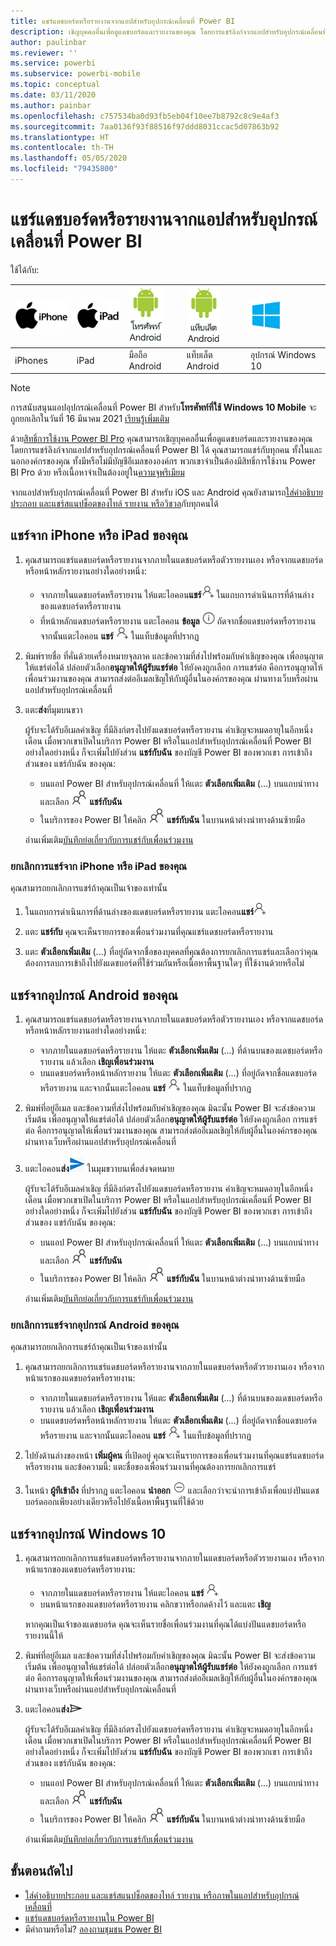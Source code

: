 ```yaml
---
title: แชร์แดชบอร์ดหรือรายงานจากแอปสำหรับอุปกรณ์เคลื่อนที่ Power BI
description: เชิญบุคคลอื่นเพื่อดูแดชบอร์ดและรายงานของคุณ โดยการแชร์ลิงก์จากแอปสำหรับอุปกรณ์เคลื่อนที่ Power BI เรียนรู้วิธีการ
author: paulinbar
ms.reviewer: ''
ms.service: powerbi
ms.subservice: powerbi-mobile
ms.topic: conceptual
ms.date: 03/11/2020
ms.author: painbar
ms.openlocfilehash: c757534ba0d93fb5eb04f10ee7b8792c8c9e4af3
ms.sourcegitcommit: 7aa0136f93f88516f97ddd8031ccac5d07863b92
ms.translationtype: HT
ms.contentlocale: th-TH
ms.lasthandoff: 05/05/2020
ms.locfileid: "79435800"
---
```

# <a name="share-a-dashboard-or-report-from-the-power-bi-mobile-apps"></a>แชร์แดชบอร์ดหรือรายงานจากแอปสำหรับอุปกรณ์เคลื่อนที่ Power BI
ใช้ได้กับ:

| ![iPhone](./media/mobile-share-dashboard-from-the-mobile-apps/iphone-logo-50-px.png) | ![iPad](./media/mobile-share-dashboard-from-the-mobile-apps/ipad-logo-50-px.png) | ![มือถือ Android](./media/mobile-share-dashboard-from-the-mobile-apps/android-phone-logo-50-px.png) | ![แท็บเล็ต Android](./media/mobile-share-dashboard-from-the-mobile-apps/android-tablet-logo-50-px.png) | ![Windows 10](./media/mobile-share-dashboard-from-the-mobile-apps/win-10-logo-50-px.png) |
|:--- |:--- |:--- |:--- |:--- |
| iPhones |iPad |มือถือ Android |แท็บเล็ต Android |อุปกรณ์ Windows 10 |

>[!NOTE]
>การสนับสนุนแอปอุปกรณ์เคลื่อนที่ Power BI สำหรับ**โทรศัพท์ที่ใช้ Windows 10 Mobile** จะถูกยกเลิกในวันที่ 16 มีนาคม 2021 [เรียนรู้เพิ่มเติม](https://go.microsoft.com/fwlink/?linkid=2121400)

ด้วย[สิทธิ์การใช้งาน Power BI Pro](../../service-features-license-type.md) คุณสามารถเชิญบุคคลอื่นเพื่อดูแดชบอร์ดและรายงานของคุณ โดยการแชร์ลิงก์จากแอปสำหรับอุปกรณ์เคลื่อนที่ Power BI ได้ คุณสามารถแชร์กับทุกคน ทั้งในและนอกองค์กรของคุณ ทั้งมีหรือไม่มีบัญชีอีเมลขององค์กร พวกเขาจำเป็นต้องมีสิทธิ์การใช้งาน Power BI Pro ด้วย หรือเนื้อหาจำเป็นต้องอยู่ใน[ความจุพรีเมียม](../../service-premium-what-is.md)

จากแอปสำหรับอุปกรณ์เคลื่อนที่ Power BI สำหรับ iOS และ Android คุณยังสามารถ[ใส่คำอธิบายประกอบ และแชร์สแนปช็อตของไทล์ รายงาน หรือวิชวล](mobile-annotate-and-share-a-tile-from-the-mobile-apps.md)กับทุกคนได้ 

## <a name="share-from-your-iphone-or-ipad"></a>แชร์จาก iPhone หรือ iPad ของคุณ

1. คุณสามารถแชร์แดชบอร์ดหรือรายงานจากภายในแดชบอร์ดหรือตัวรายงานเอง หรือจากแดชบอร์ดหรือหน้าหลักรายงานอย่างใดอย่างหนึ่ง:
    *  จากภายในแดชบอร์ดหรือรายงาน ให้แตะไอคอน**แชร์**![ไอคอนเชิญ](././media/mobile-share-dashboard-from-the-mobile-apps/power-bi-android-invite-icon-ss.png) ในแถบการดำเนินการที่ด้านล่างของแดชบอร์ดหรือรายงาน
    *  ที่หน้าหลักแดชบอร์ดหรือรายงาน แตะไอคอน **ข้อมูล** ![ข้อมูลเพิ่มเติม](./media/mobile-share-dashboard-from-the-mobile-apps/power-bi-more-info-icon.png) ถัดจากชื่อแดชบอร์ดหรือรายงาน จากนั้นแตะไอคอน **แชร์** ![ไอคอนเชิญ](./media/mobile-share-dashboard-from-the-mobile-apps/power-bi-android-invite-icon-ss.png) ในแท็บข้อมูลที่ปรากฏ
2. พิมพ์รายชื่อ ที่คั่นด้วยเครื่องหมายจุลภาค และข้อความที่ส่งไปพร้อมกับคำเชิญของคุณ เพื่ออนุญาตให้แชร์ต่อได้ ปล่อยตัวเลือก**อนุญาตให้ผู้รับแชร์ต่อ** ให้ยังคงถูกเลือก การแชร์ต่อ คือการอนุญาตให้เพื่อนร่วมงานของคุณ สามารถส่งต่ออีเมลเชิญให้กับผู้อื่นในองค์กรของคุณ ผ่านทางเว็บหรือผ่านแอปสำหรับอุปกรณ์เคลื่อนที่
3. แตะ**ส่ง**ที่มุมบนขวา
   
   ผู้รับจะได้รับอีเมลคำเชิญ ที่มีลิงก์ตรงไปยังแดชบอร์ดหรือรายงาน คำเชิญจะหมดอายุในอีกหนึ่งเดือน เมื่อพวกเขาเปิดในบริการ Power BI หรือในแอปสำหรับอุปกรณ์เคลื่อนที่ Power BI อย่างใดอย่างหนึ่ง ก็จะเพิ่มไปยังส่วน **แชร์กับฉัน** ของบัญชี Power BI ของพวกเขา การเข้าถึงส่วนของ แชร์กับฉัน ของคุณ:
   
   * บนแอป Power BI สำหรับอุปกรณ์เคลื่อนที่ ให้แตะ **ตัวเลือกเพิ่มเติม** (...) บนแถบนำทางและเลือก ![แชร์กับฉัน](./././media/mobile-share-dashboard-from-the-mobile-apps/power-bi-shared-with-me-icon.png) **แชร์กับฉัน**
   * ในบริการของ Power BI ให้คลิก ![แชร์กับฉัน](./././media/mobile-share-dashboard-from-the-mobile-apps/power-bi-shared-with-me-icon.png) **แชร์กับฉัน** ในบานหน้าต่างนำทางด้านซ้ายมือ
   
   อ่านเพิ่มเติม[บันทึกย่อเกี่ยวกับการแชร์กับเพื่อนร่วมงาน](../../service-share-dashboards.md)

### <a name="unshare-from-your-iphone-or-ipad"></a>ยกเลิกการแชร์จาก iPhone หรือ iPad ของคุณ
คุณสามารถยกเลิกการแชร์ถ้าคุณเป็นเจ้าของเท่านั้น

1. ในแถบการดำเนินการที่ด้านล่างของแดชบอร์ดหรือรายงาน แตะไอคอน**แชร์**![ไอคอนแชร์](././media/mobile-share-dashboard-from-the-mobile-apps/power-bi-android-invite-icon-ss.png)
2. แตะ **แชร์กับ** คุณจะเห็นรายการของเพื่อนร่วมงานที่คุณแชร์แดชบอร์ดหรือรายงาน

3. แตะ **ตัวเลือกเพิ่มเติม** (...) ที่อยู่ถัดจากชื่อของบุคคลที่คุณต้องการยกเลิกการแชร์และเลือกว่าคุณต้องการลบการเข้าถึงไปยังแดชบอร์ดที่ใช้ร่วมกันหรือเนื้อหาพื้นฐานใดๆ ที่ใช้งานด้วยหรือไม่



## <a name="share-from-your-android-device"></a>แชร์จากอุปกรณ์ Android ของคุณ
1. คุณสามารถแชร์แดชบอร์ดหรือรายงานจากภายในแดชบอร์ดหรือตัวรายงานเอง หรือจากแดชบอร์ดหรือหน้าหลักรายงานอย่างใดอย่างหนึ่ง:
    *  จากภายในแดชบอร์ดหรือรายงาน ให้แตะ **ตัวเลือกเพิ่มเติม** (...) ที่ด้านบนของแดชบอร์ดหรือรายงาน แล้วเลือก **เชิญเพื่อนร่วมงาน**
    *  บนแดชบอร์ดหรือหน้าหลักรายงาน ให้แตะ **ตัวเลือกเพิ่มเติม** (...) ที่อยู่ถัดจากชื่อแดชบอร์ดหรือรายงาน และจากนั้นแตะไอคอน **แชร์** ![ไอคอนเชิญ](./media/mobile-share-dashboard-from-the-mobile-apps/power-bi-android-invite-icon-ss.png) ในแท็บข้อมูลที่ปรากฏ
 
2. พิมพ์ที่อยู่อีเมล และข้อความที่ส่งไปพร้อมกับคำเชิญของคุณ มิฉะนั้น Power BI จะส่งข้อความเริ่มต้น เพื่ออนุญาตให้แชร์ต่อได้ ปล่อยตัวเลือก**อนุญาตให้ผู้รับแชร์ต่อ** ให้ยังคงถูกเลือก การแชร์ต่อ คือการอนุญาตให้เพื่อนร่วมงานของคุณ สามารถส่งต่ออีเมลเชิญให้กับผู้อื่นในองค์กรของคุณ ผ่านทางเว็บหรือผ่านแอปสำหรับอุปกรณ์เคลื่อนที่
   
3. แตะไอคอน**ส่ง**![ไอคอนส่ง](./media/mobile-share-dashboard-from-the-mobile-apps/power-bi-android-send-icon.png) ในมุมขวาบนเพื่อส่งจดหมาย
   
    ผู้รับจะได้รับอีเมลคำเชิญ ที่มีลิงก์ตรงไปยังแดชบอร์ดหรือรายงาน คำเชิญจะหมดอายุในอีกหนึ่งเดือน เมื่อพวกเขาเปิดในบริการ Power BI หรือในแอปสำหรับอุปกรณ์เคลื่อนที่ Power BI อย่างใดอย่างหนึ่ง ก็จะเพิ่มไปยังส่วน **แชร์กับฉัน** ของบัญชี Power BI ของพวกเขา การเข้าถึงส่วนของ แชร์กับฉัน ของคุณ:
   * บนแอป Power BI สำหรับอุปกรณ์เคลื่อนที่ ให้แตะ **ตัวเลือกเพิ่มเติม** (...) บนแถบนำทางและเลือก ![แชร์กับฉัน](./././media/mobile-share-dashboard-from-the-mobile-apps/power-bi-shared-with-me-icon.png) **แชร์กับฉัน**
   * ในบริการของ Power BI ให้คลิก ![แชร์กับฉัน](./././media/mobile-share-dashboard-from-the-mobile-apps/power-bi-shared-with-me-icon.png) **แชร์กับฉัน** ในบานหน้าต่างนำทางด้านซ้ายมือ
   
   อ่านเพิ่มเติม[บันทึกย่อเกี่ยวกับการแชร์กับเพื่อนร่วมงาน](../../service-share-dashboards.md)


### <a name="unshare-from-your-android-device"></a>ยกเลิกการแชร์จากอุปกรณ์ Android ของคุณ
คุณสามารถยกเลิกการแชร์ถ้าคุณเป็นเจ้าของเท่านั้น

1. คุณสามารถยกเลิกการแชร์แดชบอร์ดหรือรายงานจากภายในแดชบอร์ดหรือตัวรายงานเอง หรือจากหน้าแรกของแดชบอร์ดหรือรายงาน:
    *  จากภายในแดชบอร์ดหรือรายงาน ให้แตะ **ตัวเลือกเพิ่มเติม** (...) ที่ด้านบนของแดชบอร์ดหรือรายงาน แล้วเลือก **เชิญเพื่อนร่วมงาน**
    *  บนแดชบอร์ดหรือหน้าหลักรายงาน ให้แตะ **ตัวเลือกเพิ่มเติม** (...) ที่อยู่ถัดจากชื่อแดชบอร์ดหรือรายงาน และจากนั้นแตะไอคอน **แชร์** ![ไอคอนเชิญ](./media/mobile-share-dashboard-from-the-mobile-apps/power-bi-android-invite-icon-ss.png) ในแท็บข้อมูลที่ปรากฏ

2. ไปยังด้านล่างของหน้า **เพิ่มผู้คน** ที่เปิดอยู่ คุณจะเห็นรายการของเพื่อนร่วมงานที่คุณแชร์แดชบอร์ดหรือรายงาน และข้อความนี้: แตะชื่อของเพื่อนร่วมงานที่คุณต้องการยกเลิกการแชร์
3. ในหน้า  **ผู้ทีเข้าถึง** ที่ปรากฎ แตะไอคอน **นำออก** ![ ไอคอนนำออก ](./media/mobile-share-dashboard-from-the-mobile-apps/power-bi-android-remove-icon.png) และเลือกว่าจะนำการเข้าถึงเพื่อแบ่งปันแดชบอร์ดออกเพียงอย่างเดียวหรือไปยังเนื้อหาพื้นฐานที่ใช้ด้วย

## <a name="share-from-your-windows-10-device"></a>แชร์จากอุปกรณ์ Windows 10

1. คุณสามารถยกเลิกการแชร์แดชบอร์ดหรือรายงานจากภายในแดชบอร์ดหรือตัวรายงานเอง หรือจากหน้าแรกของแดชบอร์ดหรือรายงาน:
    * จากภายในแดชบอร์ดหรือรายงาน ให้แตะไอคอน **แชร์** ![ไอคอนเชิญ](./media/mobile-share-dashboard-from-the-mobile-apps/power-bi-android-invite-icon-ss.png)
    * บนหน้าแรกของแดชบอร์ดหรือรายงาน คลิกขวาหรือกดค้างไว้ และแตะ **เชิญ**
   
   หากคุณเป็นเจ้าของแดชบอร์ด คุณจะเห็นรายชื่อเพื่อนร่วมงานที่คุณได้แบ่งปันแดชบอร์ดหรือรายงานนี้ให้

2. พิมพ์ที่อยู่อีเมล และข้อความที่ส่งไปพร้อมกับคำเชิญของคุณ มิฉะนั้น Power BI จะส่งข้อความเริ่มต้น เพื่ออนุญาตให้แชร์ต่อได้ ปล่อยตัวเลือก**อนุญาตให้ผู้รับแชร์ต่อ** ให้ยังคงถูกเลือก การแชร์ต่อ คือการอนุญาตให้เพื่อนร่วมงานของคุณ สามารถส่งต่ออีเมลเชิญให้กับผู้อื่นในองค์กรของคุณ ผ่านทางเว็บหรือผ่านแอปสำหรับอุปกรณ์เคลื่อนที่
   
3. แตะไอคอน**ส่ง**![ไอคอนส่ง](./media/mobile-share-dashboard-from-the-mobile-apps/pbi_win10ph_sendicon.png)
   
    ผู้รับจะได้รับอีเมลคำเชิญ ที่มีลิงก์ตรงไปยังแดชบอร์ดหรือรายงาน คำเชิญจะหมดอายุในอีกหนึ่งเดือน เมื่อพวกเขาเปิดในบริการ Power BI หรือในแอปสำหรับอุปกรณ์เคลื่อนที่ Power BI อย่างใดอย่างหนึ่ง ก็จะเพิ่มไปยังส่วน **แชร์กับฉัน** ของบัญชี Power BI ของพวกเขา การเข้าถึงส่วนของ แชร์กับฉัน ของคุณ:
   
   * บนแอป Power BI สำหรับอุปกรณ์เคลื่อนที่ ให้แตะ **ตัวเลือกเพิ่มเติม** (...) บนแถบนำทางและเลือก ![แชร์กับฉัน](./././media/mobile-share-dashboard-from-the-mobile-apps/power-bi-shared-with-me-icon.png) **แชร์กับฉัน**
   * ในบริการของ Power BI ให้คลิก ![แชร์กับฉัน](./././media/mobile-share-dashboard-from-the-mobile-apps/power-bi-shared-with-me-icon.png) **แชร์กับฉัน** ในบานหน้าต่างนำทางด้านซ้ายมือ
   
   อ่านเพิ่มเติม[บันทึกย่อเกี่ยวกับการแชร์กับเพื่อนร่วมงาน](../../service-share-dashboards.md)

## <a name="next-steps"></a>ขั้นตอนถัดไป
* [ใส่คำอธิบายประกอบ และแชร์สแนปช็อตของไทล์ รายงาน หรือภาพในแอปสำหรับอุปกรณ์เคลื่อนที่](mobile-annotate-and-share-a-tile-from-the-mobile-apps.md)
* [แชร์แดชบอร์ดหรือรายงานใน Power BI](../../service-share-dashboards.md)
* มีคำถามหรือไม่? [ลองถามชุมชน Power BI](https://community.powerbi.com/)


